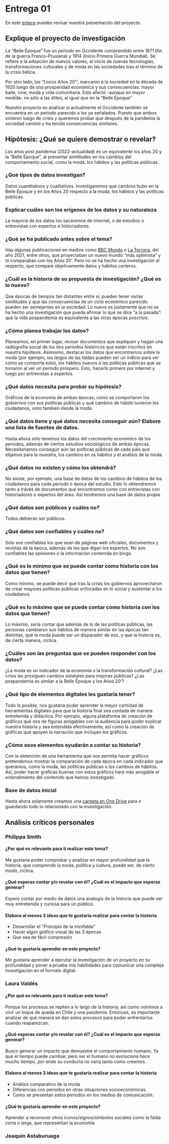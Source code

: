 # Entrega 01

En este [enlace](https://youtu.be/PMNTPXA85mM) puedes revisar nuestra presentación del proyecto.

## Explique el proyecto de investigación 

La “Belle Époque” fue un periodo en Occidente comprendido entre 1871 (fin de la guerra Franco-Prusiana) y 1914 (inicio Primera Guerra Mundial). Se refiere a la adopción de nuevos valores, el inicio de nuevas tecnologías, transformaciones culturales y de moda en las sociedades tras el término de la crisis bélica.  

Por otro lado, los “Locos Años 20’”, marcaron a la sociedad en la década de 1920 luego de una prosperidad económica y sus consecuencias: mayor baile, cine, moda y vida comunitaria. Esto afectó -aunque en mayor medida- no sólo a las élites, al igual que en la “Belle Époque” 

Nuestro proyecto es analizar si actualmente el Occidente también se encuentra en un periodo parecido a los ya señalados. Puesto que ambos vinieron luego de crisis y queremos probar que después de la pandemia la sociedad cambió y ha tenido consecuencias similares. 

## Hipótesis: ¿Qué se quiere demostrar o revelar? 

Los años post pandemia (2022-actualidad) es un equivalente los años 20 y la “Belle Époque”, al presentar similitudes en los cambios del comportamiento social, como la moda, los hábitos y las políticas públicas. 

### ¿Qué tipos de datos investigan? 

Datos cuantitativos y cualitativos. Investigaremos que cambios hubo en la Belle Époque y en los Años 20 respecto a la moda, los hábitos y las políticas públicas.  

### Explicar cuáles son los orígenes de los datos y su naturaleza 

La mayoría de los datos los sacaremos de internet, o de estudios o entrevistas con expertos e historiadores.  

### ¿Qué se ha publicado antes sobre el tema? 

Hay algunas publicaciones en medios como [BBC Mundo](https://www.bbc.com/mundo/noticias-55595931) o [La Tercera](https://www.latercera.com/la-tercera-sabado/noticia/post-pandemia-de-regreso-a-los-locos-anos-20/RJUGHP6IPJB5BL6D3RY6VCVTOE/#), del año 2021, entre otros, que proyectaban un nuevo mundo “más optimista” y lo comparaban con los Años 20’. Pero no se ha hecho una investigación al respecto, que compare objetivamente datos y hábitos certeros. 

### ¿Cuál es la historia de su propuesta de investigación? ¿Qué es lo nuevo? 

Que épocas de tiempos tan distantes entre sí, pueden tener varias similitudes y que las consecuencias de un ciclo económico parecido pueden ser semejantes en la sociedad. Lo nuevo es justamente que no se ha hecho una investigación que pueda afirmar lo que se dice “a la pasada”: que la vida pospandemia es equivalente a las otras épocas poscrisis. 

### ¿Cómo planea trabajar los datos? 

Planeamos, en primer lugar, revisar documentos que expliquen y hagan una radiografía social de los dos periodos históricos que están inscritos en nuestra hipótesis. Asimismo, destacar los datos que encontremos sobre la moda (por ejemplo, los largos de las faldas pueden ser un indicio para ver cómo se comporta esto), los hábitos nuevos o las políticas públicas que se tomaron al ver un periodo próspero. Esto, hacerlo primero por internet y luego por entrevistas a expertos.   

### ¿Qué datos necesita para probar su hipótesis? 

Gráficos de la economía de ambas épocas, cómo se comportaron los gobiernos con sus políticas públicas y qué cambios de hábito tuvieron los ciudadanos, visto también desde la moda.  

### ¿Qué datos tiene y qué datos necesita conseguir aún? Elabore una lista de fuentes de datos. 

Hasta ahora sólo tenemos los datos del crecimiento económico de los periodos, además de ciertos estudios sociológicos de ambas épocas. Necesitaríamos conseguir aún las políticas públicas de cada país que elijamos para la muestra, los cambios en os hábitos y el análisis de la moda. 

### ¿Qué datos no existen y cómo los obtendrá? 

No existe, por ejemplo, una base de datos de los cambios de hábitos de los ciudadanos para cada periodo o época del estudio. Esto lo obtendremos tanto a través de documentos que encontremos como con entrevistas con historiadores o expertos del área. Así tendremos una base de datos propia. 

### ¿Qué datos son públicos y cuáles no? 

Todos debieran ser públicos. 

### ¿Qué datos son confiables y cuáles no? 

Sólo son confiables los que sean de páginas web oficiales, documentos y revistas de la época, además de los que digan los expertos. No son confiables las opiniones o la información contenida en blogs. 

### ¿Qué es lo mínimo que se puede contar como historia con los datos que tienen? 

Como mínimo, se puede decir que tras la crisis los gobiernos aprovecharon de crear mayores políticas públicas enfocadas en lo social y sustentar a los ciudadanos.  

### ¿Qué es lo máximo que se puede contar como historia con los datos que tienen? 

Lo máximo, sería contar que además de lo de las políticas públicas, las personas cambiaron sus hábitos de manera similar en las épocas tan distintas, que la moda puede ser un disparador de eso, y que la historia es, de cierta manera, cíclica. 

### ¿Cuáles son las preguntas que se pueden responder con los datos? 

¿La moda es un indicador de la economía o la transformación cultural? ¿Las crisis las prosiguen cambios estatales para mejoras públicas? ¿Las pospandemia es similar a la Belle Époque y los Años 20’? 

### ¿Qué tipo de elementos digitales les gustaría tener? 

Todo lo posible, nos gustaría poder aprender la mayor cantidad de herramientas digitales para que la historia final sea contada de manera entretenida y didáctica. Por ejemplo, alguna plataforma de creación de gráficos que nos de figuras amigables con la audiencia para poder explicar nuestra historia y sea entendida efectivamente, así como la creación de gráficas que apoyen la narración que incluyan los gráficos. 

### ¿Cómo esos elementos ayudarán a contar su historia? 

Con la obtención de una herramienta que nos permita hacer gráficos pretendemos mostrar la comparación de cada época en cada indicador que queramos, como la moda, las políticas públicas o los cambios de hábitos. Así, poder hacer gráficas buenas con estos gráficos hará más amigable el entendimiento del contenido que hemos investigado. 

### Base de datos inicial 

Hasta ahora solamente creamos una [carpeta en One Drive](https://uccl0-my.sharepoint.com/:f:/g/personal/jastaburuagac_uc_cl/EjSNw6F4rRtMg28bWb-nf58BytC9T_INbcirDfjXoSICtQ?e=rYKE3i) para ir guardando todo lo relacionado con la investigación.

## Análisis críticos personales

### Philippa Smith

#### ¿Por qué es relevante para ti realizar este tema? 

Me gustaría poder comprobar y analizar en mayor profundidad que la historia, que comprende la moda, política y cultura, puede ser, de cierto modo, cíclica. 

#### ¿Qué esperas contar y/o revelar con él? ¿Cuál es el impacto que esperas generar? 

Espero contar por medio de datos una analogía de la historia que puede ser muy entretenida y curiosa para un público.

#### Elabora al menos 3 ideas que te gustaría realizar para contar la historia 

- Desarrollar el "Principio de la minifalda”
- Hacer algún gráfico visual de las 3 épocas
- Que sea de fácil compresión 

#### ¿Qué te gustaría aprender en este proyecto?

Me gustaría aprender a ejecutar la investigación de un proyecto en su profundidad y poner a prueba mis habilidades para comunicar una compleja investigación en el formato digital.

### Laura Valdés

#### ¿Por qué es relevante para ti realizar este tema? 

Porque los procesos se repiten a lo largo de la historia, así como volvimos a vivir un toque de queda en Chile y una pandemia. Entonces, es importante analizar de qué manera se dan estos procesos para poder enfrentarlos cuando reaparezcan.

#### ¿Qué esperas contar y/o revelar con él? ¿Cuál es el impacto que esperas generar? 

Busco generar un impacto que demuestre el comportamiento humano. Ya que el tiempo puede cambiar, pero ser el humano no evoluciona hace mucho tiempo, por ende su conducta no varía tanto como creemos.

#### Elabora al menos 3 ideas que te gustaría realizar para contar la historia 

- Análisis comparativo de la moda 
- Diferencias con periodos en otras situaciones socioeconómicas.
- Como se presentan estos periodos en los medios de comunicación.

#### ¿Qué te gustaría aprender en este proyecto?

Aprender a reconocer otros iconos/signos/símbolos sociales como la falda corta o larga, que representan la economía

### Joaquín Astaburuaga




 

 
